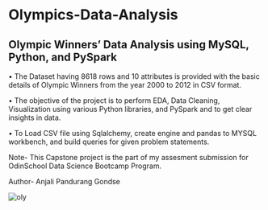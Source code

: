 # Olympics-Data-Analysis
## Olympic Winners’ Data Analysis using MySQL, Python, and PySpark

• The Dataset having 8618 rows and 10 attributes is provided with the basic details of Olympic Winners from the year 2000 to 2012 in CSV format.

• The objective of the project is to perform EDA, Data Cleaning, Visualization using various Python libraries, and PySpark and to get clear insights in data.

• To Load CSV file using Sqlalchemy, create engine and pandas to MYSQL workbench, and build queries for given problem statements.

 Note- This Capstone project is the part of my assesment submission for OdinSchool Data Science Bootcamp Program.

 Author- Anjali Pandurang Gondse
 
![oly](https://user-images.githubusercontent.com/104161600/187060451-2feba366-c6a4-48b7-a08f-28fb617ee5a4.jpg)



